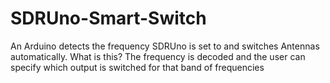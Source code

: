# SDRUno-Smart-Switch
An Arduino detects the frequency SDRUno is set to and switches Antennas automatically.
What is this?
The frequency is decoded and the user can specify which output is switched for that band of frequencies

